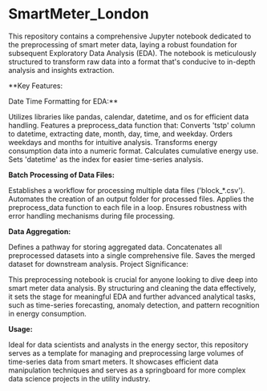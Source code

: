 # SmartMeter_London
This repository contains a comprehensive Jupyter notebook dedicated to the preprocessing of smart meter data, laying a robust foundation for subsequent Exploratory Data Analysis (EDA). The notebook is meticulously structured to transform raw data into a format that's conducive to in-depth analysis and insights extraction.

**Key Features:

Date Time Formatting for EDA:**

Utilizes libraries like pandas, calendar, datetime, and os for efficient data handling.
Features a preprocess_data function that:
Converts 'tstp' column to datetime, extracting date, month, day, time, and weekday.
Orders weekdays and months for intuitive analysis.
Transforms energy consumption data into a numeric format.
Calculates cumulative energy use.
Sets 'datetime' as the index for easier time-series analysis.

**Batch Processing of Data Files:**

Establishes a workflow for processing multiple data files ('block_*.csv').
Automates the creation of an output folder for processed files.
Applies the preprocess_data function to each file in a loop.
Ensures robustness with error handling mechanisms during file processing.

**Data Aggregation:**

Defines a pathway for storing aggregated data.
Concatenates all preprocessed datasets into a single comprehensive file.
Saves the merged dataset for downstream analysis.
Project Significance:

This preprocessing notebook is crucial for anyone looking to dive deep into smart meter data analysis. By structuring and cleaning the data effectively, it sets the stage for meaningful EDA and further advanced analytical tasks, such as time-series forecasting, anomaly detection, and pattern recognition in energy consumption.

**Usage:**

Ideal for data scientists and analysts in the energy sector, this repository serves as a template for managing and preprocessing large volumes of time-series data from smart meters. It showcases efficient data manipulation techniques and serves as a springboard for more complex data science projects in the utility industry.
